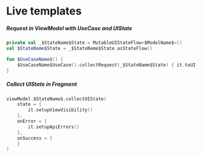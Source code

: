 # Live templates

##### Request in ViewModel with UseCase and UIState

```kotlin
private val _$StateName$State = MutableUIStateFlow<$ModelName$>()
val $StateName$State = _$StateName$State.asStateFlow()

fun $UseCaseName$() {
    $UseCaseName$UseCase().collectRequest(_$StateName$State) { it.toUI() }
}
```

##### Collect UIState in Fragment

```kotlin
viewModel.$StateName$.collectUIState(
    state = {
        it.setupViewVisibility()
    },
    onError = {
        it.setupApiErrors()
    },
    onSuccess = {
    }
)
```
